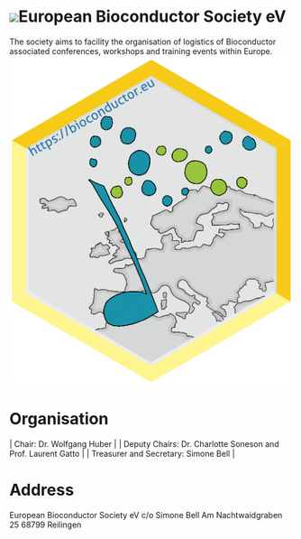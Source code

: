 # ![](/images/icons/magnifier.gif)European Bioconductor Society eV

The society aims to facility the organisation of logistics of Bioconductor associated conferences, workshops and training events within Europe.  ![](https://raw.githubusercontent.com/Bioconductor/BiocStickers/master/boards/EuroBioC/EuroBioC.png)

# Organisation

| Chair: Dr. Wolfgang Huber |
| Deputy Chairs: Dr. Charlotte Soneson and Prof. Laurent Gatto |
| Treasurer and Secretary: Simone Bell |

# Address

European Bioconductor Society eV
c/o Simone Bell
Am Nachtwaidgraben 25
68799 Reilingen




